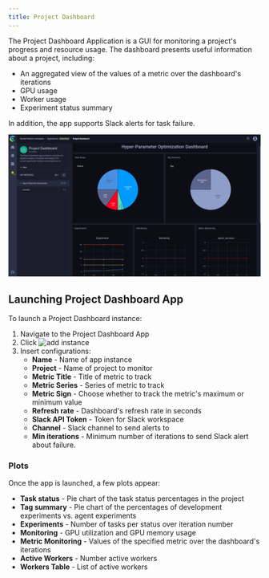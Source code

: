 ```yaml
---
title: Project Dashboard
---
```


The Project Dashboard Application is a GUI for monitoring a project's progress and resource usage. The dashboard presents
useful information about a project, including:
* An aggregated view of the values of a metric over the dashboard's iterations
* GPU usage
* Worker usage
* Experiment status summary

In addition, the app supports Slack alerts for task failure.

![Project Dashboard](../../img/webapp_apps_dashboard.png) 

## Launching Project Dashboard App 

To launch a Project Dashboard instance:
1. Navigate to the Project Dashboard App
1. Click <img src="/docs/latest/icons/ico-add.svg" alt="add instance" className="icon size-sm space-sm" />
1. Insert configurations:
    * **Name** - Name of app instance 
    * **Project** - Name of project to monitor
    * **Metric Title** - Title of metric to track
    * **Metric Series** - Series of metric to track
    * **Metric Sign** - Choose whether to track the metric's maximum or minimum value
    * **Refresh rate** - Dashboard's refresh rate in seconds
    * **Slack API Token** - Token for Slack workspace
    * **Channel** - Slack channel to send alerts to 
    * **Min iterations** - Minimum number of iterations to send Slack alert about failure. 
    
### Plots 

Once the app is launched, a few plots appear: 
* **Task status** - Pie chart of the task status percentages in the project
* **Tag summary** - Pie chart of the percentages of development experiments vs. agent experiments 
* **Experiments** - Number of tasks per status over iteration number 
* **Monitoring** - GPU utilization and GPU memory usage
* **Metric Monitoring** - Values of the specified metric over the dashboard's iterations
* **Active Workers** - Number active workers
* **Workers Table** - List of active workers